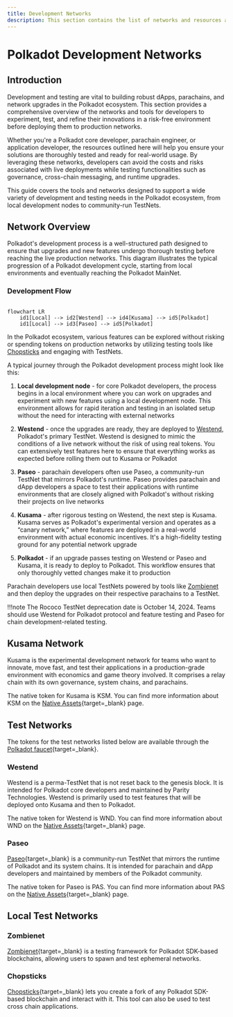 ```yaml
---
title: Development Networks
description: This section contains the list of networks and resources available for testing purposes for developers in the Polkadot ecosystem. 
---
```


# Polkadot Development Networks

## Introduction

Development and testing are vital to building robust dApps, parachains, and network upgrades in the Polkadot ecosystem. This section provides a comprehensive overview of the networks and tools for developers to experiment, test, and refine their innovations in a risk-free environment before deploying them to production networks. 

Whether you're a Polkadot core developer, parachain engineer, or application developer, the resources outlined here will help you ensure your solutions are thoroughly tested and ready for real-world usage. By leveraging these networks, developers can avoid the costs and risks associated with live deployments while testing functionalities such as governance, cross-chain messaging, and runtime upgrades.

This guide covers the tools and networks designed to support a wide variety of development and testing needs in the Polkadot ecosystem, from local development nodes to community-run TestNets.

## Network Overview

Polkadot's development process is a well-structured path designed to ensure that upgrades and new features undergo thorough testing before reaching the live production networks. This diagram illustrates the typical progression of a Polkadot development cycle, starting from local environments and eventually reaching the Polkadot MainNet. 

### Development Flow

``` mermaid

flowchart LR
    id1[Local] --> id2[Westend] --> id4[Kusama] --> id5[Polkadot]  
    id1[Local] --> id3[Paseo] --> id5[Polkadot] 
```

In the Polkadot ecosystem, various features can be explored without risking or spending tokens on production networks by utilizing testing tools like [Chopsticks](#chopsticks) and engaging with TestNets. 

A typical journey through the Polkadot development process might look like this:

1. **Local development node** - for core Polkadot developers, the process begins in a local environment where you can work on upgrades and experiment with new features using a local development node. This environment allows for rapid iteration and testing in an isolated setup without the need for interacting with external networks

2. **Westend** - once the upgrades are ready, they are deployed to [Westend](#westend), Polkadot's primary TestNet. Westend is designed to mimic the conditions of a live network without the risk of using real tokens. You can extensively test features here to ensure that everything works as expected before rolling them out to Kusama or Polkadot

3. **Paseo** - parachain developers often use Paseo, a community-run TestNet that mirrors Polkadot's runtime. Paseo provides parachain and dApp developers a space to test their applications with runtime environments that are closely aligned with Polkadot's without risking their projects on live networks

4. **Kusama** - after rigorous testing on Westend, the next step is Kusama. Kusama serves as Polkadot's experimental version and operates as a “canary network,” where features are deployed in a real-world environment with actual economic incentives. It's a high-fidelity testing ground for any potential network upgrade

5. **Polkadot** - if an upgrade passes testing on Westend or Paseo and Kusama, it is ready to deploy to Polkadot. This workflow ensures that only thoroughly vetted changes make it to production

Parachain developers use local TestNets powered by tools like [Zombienet](#zombienet) and then deploy the upgrades on their respective parachains to a TestNet.

!!!note
    The Rococo TestNet deprecation date is October 14, 2024. Teams should use Westend for Polkadot protocol and feature testing and Paseo for chain development-related testing.

## Kusama Network

Kusama is the experimental development network for teams who want to innovate, move fast, and test their applications in a production-grade environment with economics and game theory involved. It comprises a relay chain with its own governance, system chains, and parachains.

The native token for Kusama is KSM. You can find more information about KSM on the [Native Assets](https://wiki.polkadot.network/docs/learn-DOT#kusama){target=\_blank} page.

## Test Networks

The tokens for the test networks listed below are available through the [Polkadot faucet](https://faucet.polkadot.io/){target=\_blank}.

### Westend

Westend is a perma-TestNet that is not reset back to the genesis block. It is intended for Polkadot core developers and maintained by Parity Technologies. Westend is primarily used to test features that will be deployed onto Kusama and then to Polkadot. 

The native token for Westend is WND. You can find more information about WND on the [Native Assets](https://wiki.polkadot.network/docs/learn-DOT#getting-tokens-on-the-westend-testnet){target=\_blank} page.

### Paseo

[Paseo](https://github.com/paseo-network){target=\_blank} is a community-run TestNet that mirrors the runtime of Polkadot and its system chains. It is intended for parachain and dApp developers and maintained by members of the Polkadot community.

The native token for Paseo is PAS. You can find more information about PAS on the [Native Assets](https://wiki.polkadot.network/docs/learn-DOT#getting-tokens-on-the-paseo-testnet){target=\_blank} page.

## Local Test Networks

### Zombienet

[Zombienet](https://github.com/paritytech/zombienet){target=\_blank} is a testing framework for Polkadot SDK-based blockchains, allowing users to spawn and test ephemeral networks. 

### Chopsticks

[Chopsticks](https://github.com/AcalaNetwork/chopsticks){target=\_blank} lets you create a fork of any Polkadot SDK-based blockchain and interact with it. This tool can also be used to test cross chain applications.

